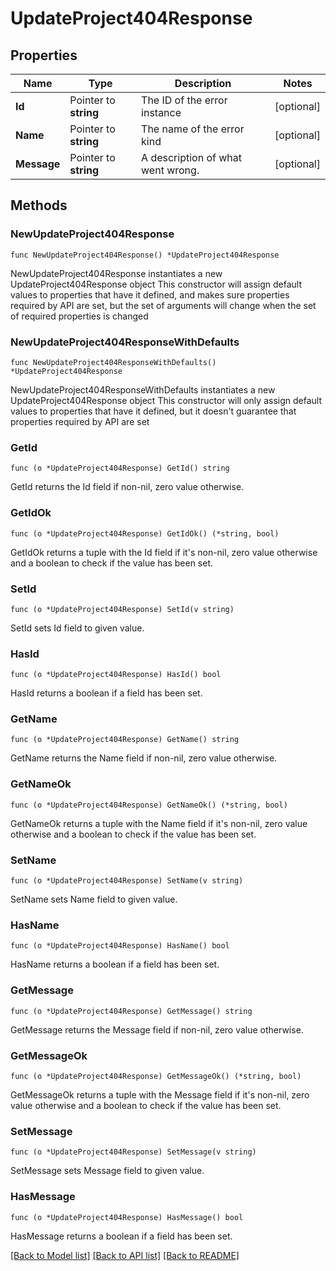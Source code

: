 # UpdateProject404Response

## Properties

Name | Type | Description | Notes
------------ | ------------- | ------------- | -------------
**Id** | Pointer to **string** | The ID of the error instance | [optional] 
**Name** | Pointer to **string** | The name of the error kind | [optional] 
**Message** | Pointer to **string** | A description of what went wrong. | [optional] 

## Methods

### NewUpdateProject404Response

`func NewUpdateProject404Response() *UpdateProject404Response`

NewUpdateProject404Response instantiates a new UpdateProject404Response object
This constructor will assign default values to properties that have it defined,
and makes sure properties required by API are set, but the set of arguments
will change when the set of required properties is changed

### NewUpdateProject404ResponseWithDefaults

`func NewUpdateProject404ResponseWithDefaults() *UpdateProject404Response`

NewUpdateProject404ResponseWithDefaults instantiates a new UpdateProject404Response object
This constructor will only assign default values to properties that have it defined,
but it doesn't guarantee that properties required by API are set

### GetId

`func (o *UpdateProject404Response) GetId() string`

GetId returns the Id field if non-nil, zero value otherwise.

### GetIdOk

`func (o *UpdateProject404Response) GetIdOk() (*string, bool)`

GetIdOk returns a tuple with the Id field if it's non-nil, zero value otherwise
and a boolean to check if the value has been set.

### SetId

`func (o *UpdateProject404Response) SetId(v string)`

SetId sets Id field to given value.

### HasId

`func (o *UpdateProject404Response) HasId() bool`

HasId returns a boolean if a field has been set.

### GetName

`func (o *UpdateProject404Response) GetName() string`

GetName returns the Name field if non-nil, zero value otherwise.

### GetNameOk

`func (o *UpdateProject404Response) GetNameOk() (*string, bool)`

GetNameOk returns a tuple with the Name field if it's non-nil, zero value otherwise
and a boolean to check if the value has been set.

### SetName

`func (o *UpdateProject404Response) SetName(v string)`

SetName sets Name field to given value.

### HasName

`func (o *UpdateProject404Response) HasName() bool`

HasName returns a boolean if a field has been set.

### GetMessage

`func (o *UpdateProject404Response) GetMessage() string`

GetMessage returns the Message field if non-nil, zero value otherwise.

### GetMessageOk

`func (o *UpdateProject404Response) GetMessageOk() (*string, bool)`

GetMessageOk returns a tuple with the Message field if it's non-nil, zero value otherwise
and a boolean to check if the value has been set.

### SetMessage

`func (o *UpdateProject404Response) SetMessage(v string)`

SetMessage sets Message field to given value.

### HasMessage

`func (o *UpdateProject404Response) HasMessage() bool`

HasMessage returns a boolean if a field has been set.


[[Back to Model list]](../README.md#documentation-for-models) [[Back to API list]](../README.md#documentation-for-api-endpoints) [[Back to README]](../README.md)


